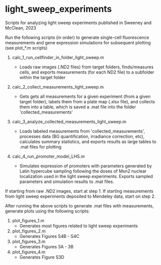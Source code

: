 # light_sweep_experiments
Scripts for analyzing light sweep experiments published in Sweeney and McClean, 2023
 

Run the following scripts (in order) to generate single-cell fluorescence measurements and gene expression simulations for subsequent plotting (see plot_*.m scripts)
 
1. calc_1_run_cellfinder_in_folder_light_sweep.m
   - Loads raw images (.ND2 files) from target folders, finds/measures cells, and exports measurements (for each ND2 file) to a subfolder within the target folder

2. calc_2_collect_measurements_light_sweep.m
   - Gets gets all measurements for a given experiment (from a given target folder), labels them from a plate map (.xlsx file), and collects them into a table, which is saved a .mat file into the folder 'collected_measurements'

3. calc_3_analyze_collected_measurements_light_sweep.m
   - Loads labeled measurements from 'collected_measurements', processes data (BG quantification, irradiance correction, etc), calculates summary statistics, and exports results as large tables to .mat files for plotting

4. calc_4_run_promoter_model_LHS.m
   - Simulates expression of promoters with parameters generated by Latin hypercube sampling following the doses of Msn2 nuclear localization used in the light sweep experiments. Exports sampled parameters and simulation results to .mat files.


If starting from raw .ND2 images, start at step 1.
If starting measurements from light sweep experiments deposited to Mendeley data, start on step 2.

After running the above scripts to generate .mat files with measurements, generate plots using the following scripts:
1. plot_figures_1.m
   - Generates most figures related to light sweep experiments
2. plot_figures_2.m
   - Generates Figures S4B - S4C
3. plot_figures_3.m
   - Generates Figures 3A - 3B
4. plot_figures_4.m
   - Generates Figure S3D




